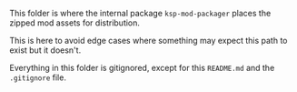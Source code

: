 This folder is where the internal package `ksp-mod-packager` places the zipped mod assets for distribution.

This is here to avoid edge cases where something may expect this path to exist but it doesn't.

Everything in this folder is gitignored, except for this `README.md` and the `.gitignore` file.
